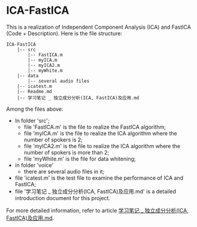 # ICA-FastICA

This is a realization of Independent Component Analysis (ICA) and FastICA (Code + Description). Here is the file structure:

```
ICA-FastICA
    |-- src
        |-- FastICA.m
        |-- myICA.m
        |-- myICA2.m
        |-- myWhite.m
    |-- data
        |-- several audio files
    |-- icatest.m
    |-- Readme.md
    |-- 学习笔记 _ 独立成分分析(ICA, FastICA)及应用.md
```
Among the files above:
- In folder 'src';
  - file 'FastICA.m' is the file to realize the FastICA algorithm;
  - file 'myICA.m' is the file to realize the ICA algorithm where the number of spokers is 2;
  - file 'myICA2.m' is the file to realize the ICA algorithm where the number of spokers is more than 2;
  - file 'myWhite.m' is the file for data whitening;
- in folder 'voice'
  - there are several audio files in it;
- file 'icatest.m' is the test file to examine the performance of ICA and FastICA;
- file '学习笔记 _ 独立成分分析(ICA, FastICA)及应用.md' is a detailed introduction document for this project. 

For more detailed information, refer to article [学习笔记 _ 独立成分分析(ICA, FastICA)及应用.md](https://github.com/chentianyangWHU/ICA-FastICA/blob/master/%E5%AD%A6%E4%B9%A0%E7%AC%94%E8%AE%B0%20_%20%E7%8B%AC%E7%AB%8B%E6%88%90%E5%88%86%E5%88%86%E6%9E%90(ICA,%20FastICA)%E5%8F%8A%E5%BA%94%E7%94%A8.md).
